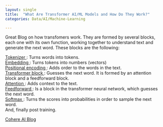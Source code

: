 ```yaml
---
layout: single
title:  "What Are Transformer AI/ML Models and How Do They Work?"
categories: Data/AI/Machine-Learning

---
```

Great Blog on how transfomers work. They are formed by several blocks, each one with its own function, working together to understand text and generate the next word. These blocks are the following:

<u> Tokenizer </u>: Turns words into tokens.    
<u> Embedding </u>: Turns tokens into numbers (vectors)    
<u> Positional encoding </u>: Adds order to the words in the text.    
<u> Transformer block </u>: Guesses the next word. It is formed by an attention block and a feedforward block.    
<u> Attention </u>: Adds context to the text.    
<u> Feedforward </u>: Is a block in the transformer neural network, which guesses the next word.    
<u> Softmax </u>: Turns the scores into probabilities in order to sample the next word.   
And, finally post training. 


[Cohere AI Blog](https://txt.cohere.ai/what-are-transformer-models/)